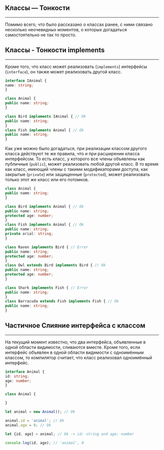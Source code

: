 ## Классы — Тонкости
________________

Помимо всего, что было рассказано о классах ранее, с ними связано несколько неочевидных моментов, о которых догадаться самостоятельно не так то просто.


## Классы - Тонкости implements
________________

Кроме того, что класс может реализовать (`implements`) интерфейсы (`interface`), он также может реализовать другой класс.

~~~~~typescript
interface IAnimal {
name: string;
}

class Animal {
public name: string;
}

class Bird implements IAnimal { // Ok
public name: string;
}
class Fish implements Animal { // Ok
public name: string;
}
~~~~~

Как уже можно было догадаться, при реализации классом другого класса действуют те же правила, что и при расширении класса интерфейсом. То есть класс, у которого все члены объявлены как публичные (`public`), может реализовать любой другой класс. В то время как класс, имеющий члены с такими модификаторами доступа, как закрытые (`private`) или защищенные (`protected`), может реализовать только этот же класс или его потомков.

~~~~~typescript
class Animal {
public name: string;
}

class Bird implements Animal { // Ok
public name: string;
protected age: number;
}
class Fish implements Animal { // Ok
public name: string;
private arial: string;
}

class Raven implements Bird { // Error
public name: string;
protected age: number;
}
class Owl extends Bird implements Bird { // Ok
public name: string;
protected age: number;
}

class Shark implements Fish { // Error
public name: string;
}
class Barracuda extends Fish implements Fish { // Ok
public name: string;
}
~~~~~


## Частичное Слияние интерфейса с классом
________________

На текущий момент известно, что два интерфейса, объявленные в одной области видимости, сливаются вместе. Кроме того, если интерфейс объявлен в одной области видимости с одноимённым классом, то компилятор считает, что класс реализовал одноимённый интерфейс.

~~~~~typescript
interface Animal {
id: string;
age: number;
}

class Animal {

}

let animal = new Animal(); // Ok

animal.id = 'animal'; // Ok
animal.age = 0; // Ok

let {id, age} = animal; // Ok -> id: string and age: number

console.log(id, age); // 'animal', 0
~~~~~

